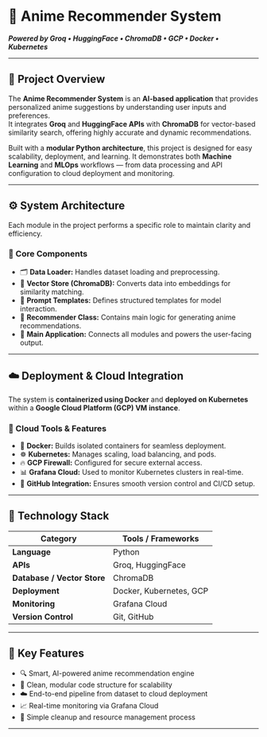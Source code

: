 # 🎌 Anime Recommender System  
**_Powered by Groq • HuggingFace • ChromaDB • GCP • Docker • Kubernetes_**

---

## 🧠 Project Overview  
The **Anime Recommender System** is an **AI-based application** that provides personalized anime suggestions by understanding user inputs and preferences.  
It integrates **Groq** and **HuggingFace APIs** with **ChromaDB** for vector-based similarity search, offering highly accurate and dynamic recommendations.  

Built with a **modular Python architecture**, this project is designed for easy scalability, deployment, and learning. It demonstrates both **Machine Learning** and **MLOps** workflows — from data processing and API configuration to cloud deployment and monitoring.

---

## ⚙️ System Architecture  
Each module in the project performs a specific role to maintain clarity and efficiency.  

### 🧩 Core Components
- 🗂️ **Data Loader:** Handles dataset loading and preprocessing.  
- 🧠 **Vector Store (ChromaDB):** Converts data into embeddings for similarity matching.  
- 📝 **Prompt Templates:** Defines structured templates for model interaction.  
- 🎯 **Recommender Class:** Contains main logic for generating anime recommendations.  
- 🚀 **Main Application:** Connects all modules and powers the user-facing output.  

---

## ☁️ Deployment & Cloud Integration  
The system is **containerized using Docker** and **deployed on Kubernetes** within a **Google Cloud Platform (GCP) VM instance**.  

### 🔧 Cloud Tools & Features  
- 🐳 **Docker:** Builds isolated containers for seamless deployment.  
- ☸️ **Kubernetes:** Manages scaling, load balancing, and pods.  
- 🔥 **GCP Firewall:** Configured for secure external access.  
- 📊 **Grafana Cloud:** Used to monitor Kubernetes clusters in real-time.  
- 🔗 **GitHub Integration:** Ensures smooth version control and CI/CD setup.

---

## 🧰 Technology Stack  
| Category | Tools / Frameworks |
|-----------|--------------------|
| **Language** | Python |
| **APIs** | Groq, HuggingFace |
| **Database / Vector Store** | ChromaDB |
| **Deployment** | Docker, Kubernetes, GCP |
| **Monitoring** | Grafana Cloud |
| **Version Control** | Git, GitHub |

---

## 🌟 Key Features  
- 🔍 Smart, AI-powered anime recommendation engine  
- 🧩 Clean, modular code structure for scalability  
- ☁️ End-to-end pipeline from dataset to cloud deployment  
- 📈 Real-time monitoring via Grafana Cloud  
- 🧹 Simple cleanup and resource management process  

---

